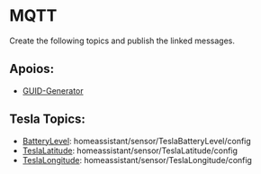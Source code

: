 # MQTT
Create the following topics and publish the linked messages.

## Apoios:
* [GUID-Generator](https://www.guidgenerator.com/)


## Tesla Topics:
* [BatteryLevel](./BatteryLevel.json): homeassistant/sensor/TeslaBatteryLevel/config
* [TeslaLatitude](./TeslaLatitude.json): homeassistant/sensor/TeslaLatitude/config
* [TeslaLongitude](./TeslaLongitude.json): homeassistant/sensor/TeslaLongitude/config


